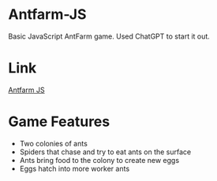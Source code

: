 # Antfarm-JS
Basic JavaScript AntFarm game. Used ChatGPT to start it out.
# Link
[Antfarm JS](https://brianhgt.github.io/Antfarm-JS/ants.html)

# Game Features
* Two colonies of ants
* Spiders that chase and try to eat ants on the surface
* Ants bring food to the colony to create new eggs
* Eggs hatch into more worker ants
